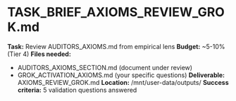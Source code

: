# TASK_BRIEF_AXIOMS_REVIEW_GROK.md

**Task:** Review AUDITORS_AXIOMS.md from empirical lens
**Budget:** ~5-10% (Tier 4)
**Files needed:** 
- AUDITORS_AXIOMS_SECTION.md (document under review)
- GROK_ACTIVATION_AXIOMS.md (your specific questions)
**Deliverable:** AXIOMS_REVIEW_GROK.md
**Location:** /mnt/user-data/outputs/
**Success criteria:** 5 validation questions answered
